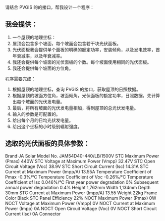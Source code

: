 
请结合 PVGIS 的的接口，帮我设计一个程序：

## 我会提供：
1. 一个屋顶的地理坐标：
2. 屋顶会包含多个坡面，每个坡面会包含若干块光伏面板。
3. 光伏面板我会提供单个面板的明确的额定功率，安装倾角，以及发电效率，首年衰减率，以及年衰减率。
4. 我还会提供每个坡面的光伏面板的个数。每个坡面使用相同的光伏面板。
5. 我还会提供每个坡面的方位角。

程序需要完成：
1. 根据屋顶的地理坐标，查询 PVGIS 的接口，获取屋顶的日照数据。
2. 根据屋顶的坡面方位角，坡面倾角，光伏面板的额定功率，日照数据，先计算出每个坡面的光伏发电量。
3. 最后，将所有坡面的光伏发电量相加，得到屋顶的总光伏发电量。
4. 输入的参数是可配置的。
5. 给出每个月的日均光伏发电量。
6. 给出这个坐标的小时级别辐射强度。


## 选取的光伏面板的具体参数：
Brand
JA Solar
Model No.
JAM54D40-440/LB/1500V
STC Maximum Power (Pmax)
440W
STC Voltage at Maximum Power (Vmpp)
32.47V
STC Open Circuit Voltage (Voc)
38.9V
STC Short Circuit Current (Isc)
14.31A
STC Current at Maximum Power (Impp/A)
13.55A
Temperature Coefficient of Pmax
-0.3%/°C
Temperature Coefficient of Voc
-0.26%/°C
Temperature Coefficient of Isc
0.046%/°C
First year power degradation
0%
Subsequent annual power degradation
0.4%
Height
1,762mm
Width
1,134mm
Depth
30mm
STC Current at Maximum Power (Impp/A)
13.55
Weight
22kg
Frame Color
Black
STC Panel Efficiency
22%
NOCT Maximum Power (Pmax)
0W
NOCT Voltage at Maximum Power (Vmpp)
0V
NOCT Current at Maximum Power (Impp)
0A
NOCT Open Circuit Voltage (Voc)
0V
NOCT Short Circuit Current (Isc)
0A
Connector
